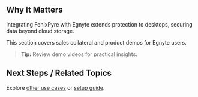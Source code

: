 
## Why It Matters
Integrating FenixPyre with Egnyte extends protection to desktops, securing data beyond cloud storage.

This section covers sales collateral and product demos for Egnyte users.

> **Tip:** Review demo videos for practical insights.
<!-- VIDEO: ./media/use-cases/egnyte-demo.mp4 | Alt: FenixPyre and Egnyte product demo | Duration: 60s -->

## Next Steps / Related Topics
Explore [other use cases](08-use-cases/index.md) or [setup guide](03-setup-&-installation/index.md).
